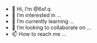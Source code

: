 - 👋 Hi, I’m @6sf.q
- 👀 I’m interested in ...
- 🌱 I’m currently learning ...
- 💞️ I’m looking to collaborate on ...
- 📫 How to reach me ...

<!---
6sfq/6sfq is a ✨ special ✨ repository because its `README.md` (this file) appears on your GitHub profile.
You can click the Preview link to take a look at your changes.
--->
